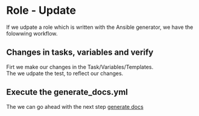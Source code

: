 # Role - Update

If we udpate a role which is written with the Ansible generator, we have the folowwing workflow.

## Changes in tasks, variables and verify

Firt we make our changes in the Task/Variables/Templates.  
The we udpate the test, to reflect our changes.

## Execute the generate_docs.yml

The we can go ahead with the next step [generate docs](./role_generate_docs.md)